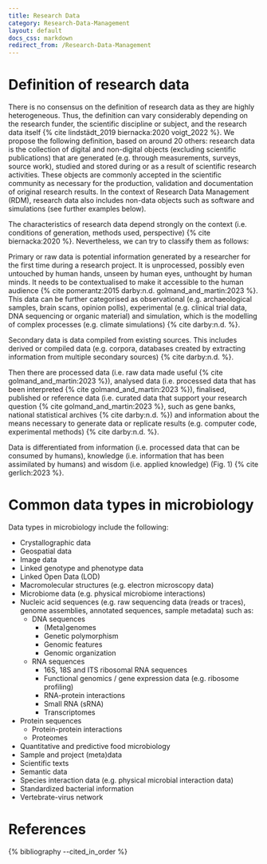 ```yaml
---
title: Research Data
category: Research-Data-Management
layout: default
docs_css: markdown
redirect_from: /Research-Data-Management
---
```


# Definition of research data
There is no consensus on the definition of research data as they are highly heterogeneous. Thus, the definition can vary considerably depending on the research funder, the scientific discipline or subject, and the research data itself {% cite lindstädt_2019 biernacka:2020 voigt_2022 %}. We propose the following definition, based on around 20 others: research data is the collection of digital and non-digital objects (excluding scientific publications) that are generated (e.g. through measurements, surveys, source work), studied and stored during or as a result of scientific research activities. These objects are commonly accepted in the scientific community as necessary for the production, validation and documentation of original research results. In the context of Research Data Management (RDM), research data also includes non-data objects such as software and simulations (see further examples below).

The characteristics of research data depend strongly on the context (i.e. conditions of generation, methods used, perspective) {% cite biernacka:2020 %}. Nevertheless, we can try to classify them as follows:

Primary or raw data is potential information generated by a researcher for the first time during a research project. It is unprocessed, possibly even untouched by human hands, unseen by human eyes, unthought by human minds. It needs to be contextualised to make it accessible to the human audience {% cite pomerantz:2015 darby:n.d. golmand_and_martin:2023 %}. This data can be further categorised as observational (e.g. archaeological samples, brain scans, opinion polls), experimental (e.g. clinical trial data, DNA sequencing or organic material) and simulation, which is the modelling of complex processes (e.g. climate simulations) {% cite darby:n.d. %}.

Secondary data is data compiled from existing sources. This includes derived or compiled data (e.g. corpora, databases created by extracting information from multiple secondary sources) {% cite darby:n.d. %}. 

Then there are processed data (i.e. raw data made useful {% cite golmand_and_martin:2023 %}), analysed data (i.e. processed data that has been interpreted {% cite golmand_and_martin:2023 %}), finalised, published or reference data (i.e. curated data that support your research question  {% cite golmand_and_martin:2023 %}, such as gene banks, national statistical archives {% cite darby:n.d. %}) and information about the means necessary to generate data or replicate results (e.g. computer code, experimental methods) {% cite darby:n.d. %}.

Data is differentiated from information (i.e. processed data that can be consumed by humans), knowledge (i.e. information that has been assimilated by humans) and wisdom (i.e. applied knowledge) (Fig. 1) {% cite gerlich:2023 %}. 

# Common data types in microbiology
Data types in microbiology include the following:
* Crystallographic data
* Geospatial data
* Image data
* Linked genotype and phenotype data
* Linked Open Data (LOD)
* Macromolecular structures (e.g. electron microscopy data)
* Microbiome data (e.g. physical microbiome interactions)
* Nucleic acid sequences (e.g. raw sequencing data (reads or traces), genome assemblies, annotated sequences, sample metadata) such as:
  * DNA sequences
    * (Meta)genomes
    * Genetic polymorphism
    * Genomic features
    * Genomic organization
  * RNA sequences
    * 16S, 18S and ITS ribosomal RNA sequences
    * Functional genomics / gene expression data (e.g. ribosome profiling)
    * RNA-protein interactions
    * Small RNA (sRNA)
    * Transcriptomes
* Protein sequences
  * Protein-protein interactions
  * Proteomes
* Quantitative and predictive food microbiology
* Sample and project (meta)data
* Scientific texts
* Semantic data
* Species interaction data (e.g. physical microbial interaction data)
* Standardized bacterial information
* Vertebrate-virus network

# References
{% bibliography --cited_in_order %}
